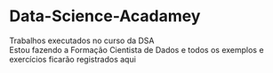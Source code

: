 # Data-Science-Acadamey
Trabalhos executados no curso da DSA <br>
Estou fazendo a Formação Cientista de Dados e todos os exemplos e exercícios ficarão registrados aqui
